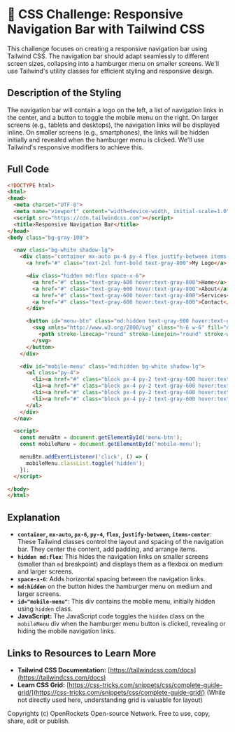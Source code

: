 # 🐞 CSS Challenge: Responsive Navigation Bar with Tailwind CSS


This challenge focuses on creating a responsive navigation bar using Tailwind CSS.  The navigation bar should adapt seamlessly to different screen sizes, collapsing into a hamburger menu on smaller screens.  We'll use Tailwind's utility classes for efficient styling and responsive design.


## Description of the Styling

The navigation bar will contain a logo on the left, a list of navigation links in the center, and a button to toggle the mobile menu on the right.  On larger screens (e.g., tablets and desktops), the navigation links will be displayed inline. On smaller screens (e.g., smartphones), the links will be hidden initially and revealed when the hamburger menu is clicked.  We'll use Tailwind's responsive modifiers to achieve this.


## Full Code

```html
<!DOCTYPE html>
<html>
<head>
  <meta charset="UTF-8">
  <meta name="viewport" content="width=device-width, initial-scale=1.0">
  <script src="https://cdn.tailwindcss.com"></script>
  <title>Responsive Navigation Bar</title>
</head>
<body class="bg-gray-100">

  <nav class="bg-white shadow-lg">
    <div class="container mx-auto px-6 py-4 flex justify-between items-center">
      <a href="#" class="text-2xl font-bold text-gray-800">My Logo</a>

      <div class="hidden md:flex space-x-6">
        <a href="#" class="text-gray-600 hover:text-gray-800">Home</a>
        <a href="#" class="text-gray-600 hover:text-gray-800">About</a>
        <a href="#" class="text-gray-600 hover:text-gray-800">Services</a>
        <a href="#" class="text-gray-600 hover:text-gray-800">Contact</a>
      </div>

      <button id="menu-btn" class="md:hidden text-gray-600 hover:text-gray-800">
        <svg xmlns="http://www.w3.org/2000/svg" class="h-6 w-6" fill="none" viewBox="0 0 24 24" stroke="currentColor">
          <path stroke-linecap="round" stroke-linejoin="round" stroke-width="2" d="M4 6h16M4 12h16M4 18h16" />
        </svg>
      </button>
    </div>

    <div id="mobile-menu" class="md:hidden bg-white shadow-lg">
      <ul class="py-4">
        <li><a href="#" class="block px-4 py-2 text-gray-600 hover:text-gray-800">Home</a></li>
        <li><a href="#" class="block px-4 py-2 text-gray-600 hover:text-gray-800">About</a></li>
        <li><a href="#" class="block px-4 py-2 text-gray-600 hover:text-gray-800">Services</a></li>
        <li><a href="#" class="block px-4 py-2 text-gray-600 hover:text-gray-800">Contact</a></li>
      </ul>
    </div>
  </nav>

  <script>
    const menuBtn = document.getElementById('menu-btn');
    const mobileMenu = document.getElementById('mobile-menu');

    menuBtn.addEventListener('click', () => {
      mobileMenu.classList.toggle('hidden');
    });
  </script>

</body>
</html>
```


## Explanation

* **`container`, `mx-auto`, `px-6`, `py-4`, `flex`, `justify-between`, `items-center`**: These Tailwind classes control the layout and spacing of the navigation bar.  They center the content, add padding, and arrange items.
* **`hidden md:flex`**: This hides the navigation links on smaller screens (smaller than `md` breakpoint) and displays them as a flexbox on medium and larger screens.
* **`space-x-6`**: Adds horizontal spacing between the navigation links.
* **`md:hidden`** on the button hides the hamburger menu on medium and larger screens.
* **`id="mobile-menu"`**: This div contains the mobile menu, initially hidden using `hidden` class.
* **JavaScript:** The JavaScript code toggles the `hidden` class on the `mobileMenu` div when the hamburger menu button is clicked, revealing or hiding the mobile navigation links.


## Links to Resources to Learn More

* **Tailwind CSS Documentation:** [https://tailwindcss.com/docs](https://tailwindcss.com/docs)
* **Learn CSS Grid:** [https://css-tricks.com/snippets/css/complete-guide-grid/](https://css-tricks.com/snippets/css/complete-guide-grid/) (While not directly used here, understanding grid is valuable for layout)


Copyrights (c) OpenRockets Open-source Network. Free to use, copy, share, edit or publish.

